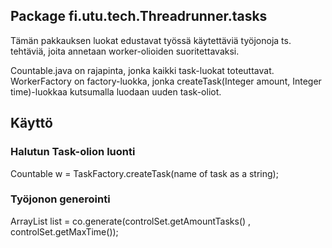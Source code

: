 ## Package fi.utu.tech.Threadrunner.tasks

Tämän pakkauksen luokat edustavat työssä käytettäviä työjonoja ts. tehtäviä, joita annetaan worker-olioiden suoritettavaksi.
 

Countable.java on rajapinta, jonka kaikki task-luokat toteuttavat. WorkerFactory on factory-luokka, 
jonka createTask(Integer amount, Integer time)-luokkaa kutsumalla luodaan uuden task-oliot.

## Käyttö

### Halutun Task-olion luonti

Countable w = TaskFactory.createTask(name of task as a string);

### Työjonon generointi

ArrayList<Integer> list = co.generate(controlSet.getAmountTasks() , controlSet.getMaxTime());